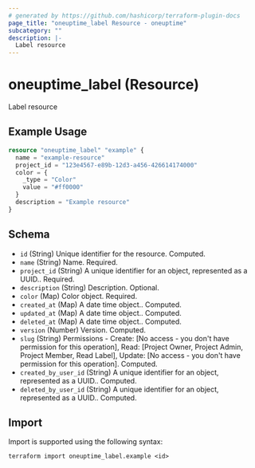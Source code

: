```yaml
---
# generated by https://github.com/hashicorp/terraform-plugin-docs
page_title: "oneuptime_label Resource - oneuptime"
subcategory: ""
description: |-
  Label resource
---
```


# oneuptime_label (Resource)

Label resource

## Example Usage

```terraform
resource "oneuptime_label" "example" {
  name = "example-resource"
  project_id = "123e4567-e89b-12d3-a456-426614174000"
  color = {
    _type = "Color"
    value = "#ff0000"
  }
  description = "Example resource"
}
```

## Schema

- `id` (String) Unique identifier for the resource. Computed.
- `name` (String) Name. Required.
- `project_id` (String) A unique identifier for an object, represented as a UUID.. Required.
- `description` (String) Description. Optional.
- `color` (Map) Color object. Required.
- `created_at` (Map) A date time object.. Computed.
- `updated_at` (Map) A date time object.. Computed.
- `deleted_at` (Map) A date time object.. Computed.
- `version` (Number) Version. Computed.
- `slug` (String) Permissions - Create: [No access - you don't have permission for this operation], Read: [Project Owner, Project Admin, Project Member, Read Label], Update: [No access - you don't have permission for this operation]. Computed.
- `created_by_user_id` (String) A unique identifier for an object, represented as a UUID.. Computed.
- `deleted_by_user_id` (String) A unique identifier for an object, represented as a UUID.. Computed.

## Import

Import is supported using the following syntax:

```shell
terraform import oneuptime_label.example <id>
```
